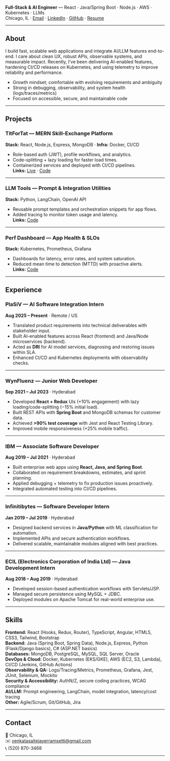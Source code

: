 **Full-Stack & AI Engineer** — React · Java/Spring Boot · Node.js · AWS · Kubernetes · LLMs  
Chicago, IL · [Email](mailto:venkatasaitejayerramsetti@gmail.com) · [LinkedIn](https://www.linkedin.com/in/venkata-sai-teja-yerramsetti-595511172/) · [GitHub](https://github.com/yerramsetti97) · [Resume](resume.pdf)

---

## About
I build fast, scalable web applications and integrate AI/LLM features end-to-end. I care about clean UX, robust APIs, observable systems, and measurable impact. Recently, I’ve been delivering AI-enabled features, hardening CI/CD releases on Kubernetes, and using telemetry to improve reliability and performance.

- Growth mindset; comfortable with evolving requirements and ambiguity  
- Strong in debugging, observability, and system health (logs/traces/metrics)  
- Focused on accessible, secure, and maintainable code  

---

## Projects

### TitForTat — MERN Skill-Exchange Platform
**Stack:** React, Node.js, Express, MongoDB · **Infra:** Docker, CI/CD  
- Role-based auth (JWT), profile workflows, and analytics.  
- Code-splitting + lazy loading for faster load times.  
- Containerized services and deployed with CI/CD pipelines.  
**Links:** [Live](#) · [Code](#)

---

### LLM Tools — Prompt & Integration Utilities
**Stack:** Python, LangChain, OpenAI API  
- Reusable prompt templates and orchestration snippets for app flows.  
- Added tracing to monitor token usage and latency.  
**Links:** [Code](#)

---

### Perf Dashboard — App Health & SLOs
**Stack:** Kubernetes, Prometheus, Grafana  
- Dashboards for latency, error rates, and system saturation.  
- Reduced mean time to detection (MTTD) with proactive alerts.  
**Links:** [Code](#)

---

## Experience

### PlaSiV — AI Software Integration Intern  
**Aug 2025 – Present** · Remote / US  
- Translated product requirements into technical deliverables with stakeholder input.  
- Built AI-enabled features across React (frontend) and Java/Node microservices (backend).  
- Acted as **DRI** for AI model services, diagnosing and restoring issues within SLA.  
- Enhanced CI/CD and Kubernetes deployments with observability checks.  

---

### WynFluenz — Junior Web Developer  
**Sep 2021 – Jul 2023** · Hyderabad  
- Developed **React + Redux** UIs (+10% engagement) with lazy loading/code-splitting (−15% initial load).  
- Built REST APIs with **Spring Boot** and MongoDB schemas for customer data.  
- Achieved **>90% test coverage** with Jest and React Testing Library.  
- Improved mobile responsiveness (+25% mobile traffic).  

---

### IBM — Associate Software Developer  
**Aug 2019 – Jul 2021** · Hyderabad  
- Built enterprise web apps using **React, Java, and Spring Boot**.  
- Collaborated on requirement breakdowns, estimates, and sprint planning.  
- Applied debugging + telemetry to fix production issues proactively.  
- Integrated automated testing into CI/CD pipelines.  

---

### Infinitibytes — Software Developer Intern  
**Jan 2019 – Jul 2019** · Hyderabad  
- Designed backend services in **Java/Python** with ML classification for automation.  
- Implemented APIs and secure authentication workflows.  
- Delivered scalable, maintainable modules aligned with best practices.  

---

### ECIL (Electronics Corporation of India Ltd) — Java Development Intern  
**Aug 2018 – Aug 2019** · Hyderabad  
- Developed session-based authentication workflows with Servlets/JSP.  
- Managed secure persistence using MySQL + JDBC.  
- Deployed modules on Apache Tomcat for real-world enterprise use.  

---

## Skills
**Frontend:** React (Hooks, Redux, Router), TypeScript, Angular, HTML5, CSS3, Tailwind, Bootstrap  
**Backend:** Java (Spring Boot, Spring Data), Node.js, Express, Python (Flask/Django basics), C# (ASP.NET basics)  
**Databases:** MongoDB, PostgreSQL, MySQL, SQL Server, Oracle  
**DevOps & Cloud:** Docker, Kubernetes (EKS/GKE), AWS (EC2, S3, Lambda), CI/CD (Jenkins, GitHub Actions)  
**Observability & QA:** Logs/Tracing/Metrics, Prometheus, Grafana, Jest, JUnit, Selenium, Mockito  
**Security & Accessibility:** AuthN/Z, secure coding practices, WCAG compliance  
**AI/LLM:** Prompt engineering, LangChain, model integration, latency/cost tracing  
**Other:** Agile/Scrum, Git/GitHub, Jira  

---

## Contact
📍 Chicago, IL  
✉️ [venkatasaitejayerramsetti@gmail.com](mailto:venkatasaitejayerramsetti@gmail.com)  
📞 (520) 870-3468  

---
